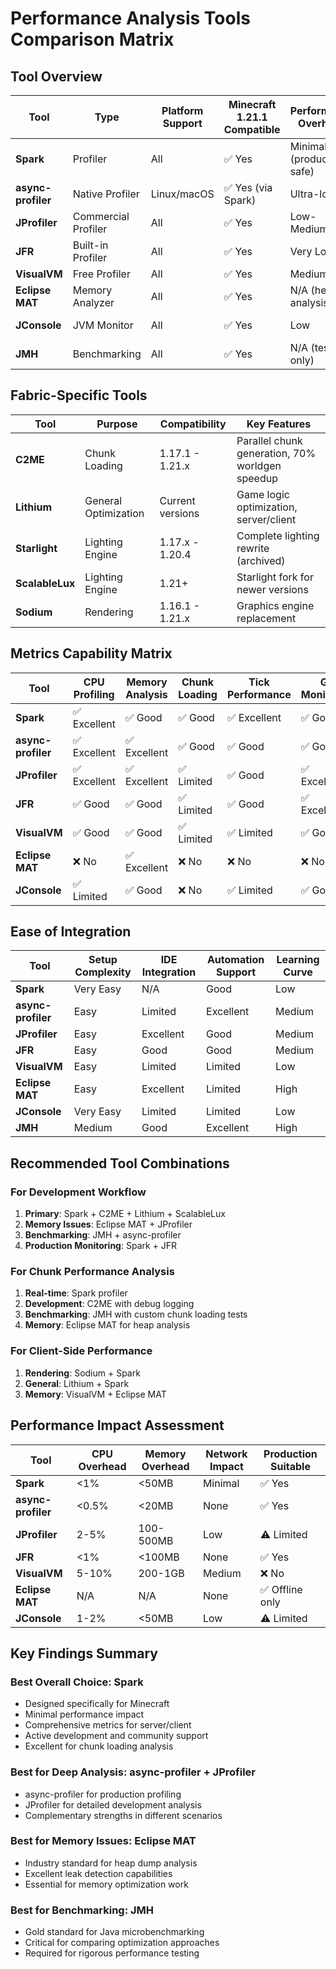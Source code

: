 # Performance Analysis Tools Comparison Matrix

## Tool Overview

| Tool | Type | Platform Support | Minecraft 1.21.1 Compatible | Performance Overhead | License |
|------|------|------------------|------------------------------|---------------------|---------|
| **Spark** | Profiler | All | ✅ Yes | Minimal (production safe) | GPL v3 |
| **async-profiler** | Native Profiler | Linux/macOS | ✅ Yes (via Spark) | Ultra-low | Apache 2.0 |
| **JProfiler** | Commercial Profiler | All | ✅ Yes | Low-Medium | Commercial |
| **JFR** | Built-in Profiler | All | ✅ Yes | Very Low | Oracle Binary |
| **VisualVM** | Free Profiler | All | ✅ Yes | Medium | GPL v2 |
| **Eclipse MAT** | Memory Analyzer | All | ✅ Yes | N/A (heap analysis) | EPL |
| **JConsole** | JVM Monitor | All | ✅ Yes | Low | Oracle Binary |
| **JMH** | Benchmarking | All | ✅ Yes | N/A (testing only) | GPL v2 |

## Fabric-Specific Tools

| Tool | Purpose | Compatibility | Key Features |
|------|---------|---------------|---------------|
| **C2ME** | Chunk Loading | 1.17.1 - 1.21.x | Parallel chunk generation, 70% worldgen speedup |
| **Lithium** | General Optimization | Current versions | Game logic optimization, server/client |
| **Starlight** | Lighting Engine | 1.17.x - 1.20.4 | Complete lighting rewrite (archived) |
| **ScalableLux** | Lighting Engine | 1.21+ | Starlight fork for newer versions |
| **Sodium** | Rendering | 1.16.1 - 1.21.x | Graphics engine replacement |

## Metrics Capability Matrix

| Tool | CPU Profiling | Memory Analysis | Chunk Loading | Tick Performance | GC Monitoring | Thread Analysis |
|------|---------------|-----------------|---------------|------------------|---------------|-----------------|
| **Spark** | ✅ Excellent | ✅ Good | ✅ Good | ✅ Excellent | ✅ Good | ✅ Excellent |
| **async-profiler** | ✅ Excellent | ✅ Excellent | ✅ Good | ✅ Good | ✅ Good | ✅ Excellent |
| **JProfiler** | ✅ Excellent | ✅ Excellent | ✅ Limited | ✅ Good | ✅ Excellent | ✅ Excellent |
| **JFR** | ✅ Good | ✅ Good | ✅ Limited | ✅ Good | ✅ Excellent | ✅ Good |
| **VisualVM** | ✅ Good | ✅ Good | ✅ Limited | ✅ Limited | ✅ Good | ✅ Good |
| **Eclipse MAT** | ❌ No | ✅ Excellent | ❌ No | ❌ No | ❌ No | ❌ No |
| **JConsole** | ✅ Limited | ✅ Good | ❌ No | ✅ Limited | ✅ Good | ✅ Limited |

## Ease of Integration

| Tool | Setup Complexity | IDE Integration | Automation Support | Learning Curve |
|------|-----------------|------------------|-------------------|----------------|
| **Spark** | Very Easy | N/A | Good | Low |
| **async-profiler** | Easy | Limited | Excellent | Medium |
| **JProfiler** | Easy | Excellent | Good | Medium |
| **JFR** | Easy | Good | Good | Medium |
| **VisualVM** | Easy | Limited | Limited | Low |
| **Eclipse MAT** | Easy | Excellent | Limited | High |
| **JConsole** | Very Easy | Limited | Limited | Low |
| **JMH** | Medium | Good | Excellent | High |

## Recommended Tool Combinations

### For Development Workflow
1. **Primary**: Spark + C2ME + Lithium + ScalableLux
2. **Memory Issues**: Eclipse MAT + JProfiler
3. **Benchmarking**: JMH + async-profiler
4. **Production Monitoring**: Spark + JFR

### For Chunk Performance Analysis
1. **Real-time**: Spark profiler
2. **Development**: C2ME with debug logging
3. **Benchmarking**: JMH with custom chunk loading tests
4. **Memory**: Eclipse MAT for heap analysis

### For Client-Side Performance
1. **Rendering**: Sodium + Spark
2. **General**: Lithium + Spark
3. **Memory**: VisualVM + Eclipse MAT

## Performance Impact Assessment

| Tool | CPU Overhead | Memory Overhead | Network Impact | Production Suitable |
|------|--------------|-----------------|----------------|-------------------|
| **Spark** | <1% | <50MB | Minimal | ✅ Yes |
| **async-profiler** | <0.5% | <20MB | None | ✅ Yes |
| **JProfiler** | 2-5% | 100-500MB | Low | ⚠️ Limited |
| **JFR** | <1% | <100MB | None | ✅ Yes |
| **VisualVM** | 5-10% | 200-1GB | Medium | ❌ No |
| **Eclipse MAT** | N/A | N/A | None | ✅ Offline only |
| **JConsole** | 1-2% | <50MB | Low | ⚠️ Limited |

## Key Findings Summary

### Best Overall Choice: Spark
- Designed specifically for Minecraft
- Minimal performance impact
- Comprehensive metrics for server/client
- Active development and community support
- Excellent for chunk loading analysis

### Best for Deep Analysis: async-profiler + JProfiler
- async-profiler for production profiling
- JProfiler for detailed development analysis
- Complementary strengths in different scenarios

### Best for Memory Issues: Eclipse MAT
- Industry standard for heap dump analysis
- Excellent leak detection capabilities
- Essential for memory optimization work

### Best for Benchmarking: JMH
- Gold standard for Java microbenchmarking
- Critical for comparing optimization approaches
- Required for rigorous performance testing
